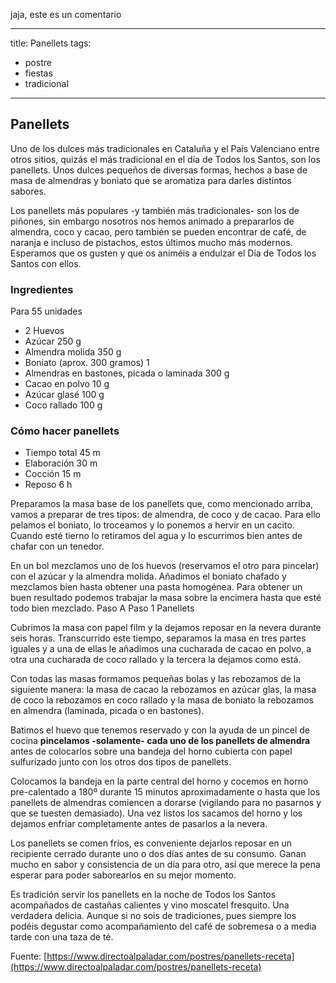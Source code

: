 jaja, este es un comentario


---
title: Panellets
tags:
  - postre
  - fiestas
  - tradicional
---

## Panellets

Uno de los dulces más tradicionales en Cataluña y el País Valenciano entre
otros sitios, quizás el más tradicional en el día de Todos los Santos, son los
panellets. Unos dulces pequeños de diversas formas, hechos a base de masa de
almendras y boniato que se aromatiza para darles distintos sabores.

Los panellets más populares -y también más tradicionales- son los de piñones,
sin embargo nosotros nos hemos animado a prepararlos de almendra, coco y cacao,
pero también se pueden encontrar de café, de naranja e incluso de pistachos,
estos últimos mucho más modernos. Esperamos que os gusten y que os animéis a
endulzar el Día de Todos los Santos con ellos.

### Ingredientes

Para 55 unidades

- 2 Huevos 
- Azúcar 250 g
- Almendra molida 350 g
- Boniato (aprox. 300 gramos) 1
- Almendras en bastones, picada o laminada 300 g
- Cacao en polvo 10 g
- Azúcar glasé 100 g
- Coco rallado 100 g

### Cómo hacer panellets

- Tiempo total 45 m
- Elaboración 30 m
- Cocción 15 m
- Reposo 6 h

Preparamos la masa base de los panellets que, como mencionado arriba, vamos a
preparar de tres tipos: de almendra, de coco y de cacao. Para ello pelamos el
boniato, lo troceamos y lo ponemos a hervir en un cacito. Cuando esté tierno lo
retiramos del agua y lo escurrimos bien antes de chafar con un tenedor.

En un bol mezclamos uno de los huevos (reservamos el otro para pincelar) con el
azúcar y la almendra molida. Añadimos el boniato chafado y mezclamos bien hasta
obtener una pasta homogénea. Para obtener un buen resultado podemos trabajar la
masa sobre la encimera hasta que esté todo bien mezclado.  Paso A Paso 1
Panellets

Cubrimos la masa con papel film y la dejamos reposar en la nevera durante seis
horas. Transcurrido este tiempo, separamos la masa en tres partes iguales y a
una de ellas le añadimos una cucharada de cacao en polvo, a otra una cucharada
de coco rallado y la tercera la dejamos como está.

Con todas las masas formamos pequeñas bolas y las rebozamos de la siguiente
manera: la masa de cacao la rebozamos en azúcar glas, la masa de coco la
rebozamos en coco rallado y la masa de boniato la rebozamos en almendra
(laminada, picada o en bastones).

Batimos el huevo que tenemos reservado y con la ayuda de un pincel de cocina
**pincelamos -solamente- cada uno de los panellets de almendra** antes de
colocarlos sobre una bandeja del horno cubierta con papel sulfurizado junto con
los otros dos tipos de panellets.

Colocamos la bandeja en la parte central del horno y cocemos en horno
pre-calentado a 180º durante 15 minutos aproximadamente o hasta que los
panellets de almendras comiencen a dorarse (vigilando para no pasarnos y que se
tuesten demasiado). Una vez listos los sacamos del horno y los dejamos enfriar
completamente antes de pasarlos a la nevera.

Los panellets se comen fríos, es conveniente dejarlos reposar en un recipiente
cerrado durante uno o dos días antes de su consumo. Ganan mucho en sabor y
consistencia de un día para otro, así que merece la pena esperar para poder
saborearlos en su mejor momento.

Es tradición servir los panellets en la noche de Todos los Santos acompañados
de castañas calientes y vino moscatel fresquito. Una verdadera delicia. Aunque
si no sois de tradiciones, pues siempre los podéis degustar como acompañamiento
del café de sobremesa o a media tarde con una taza de té.

Fuente:
[https://www.directoalpaladar.com/postres/panellets-receta](https://www.directoalpaladar.com/postres/panellets-receta)
